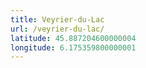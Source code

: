 ```yaml
---
title: Veyrier-du-Lac
url: /veyrier-du-lac/
latitude: 45.887204600000004
longitude: 6.175359800000001
---
```

